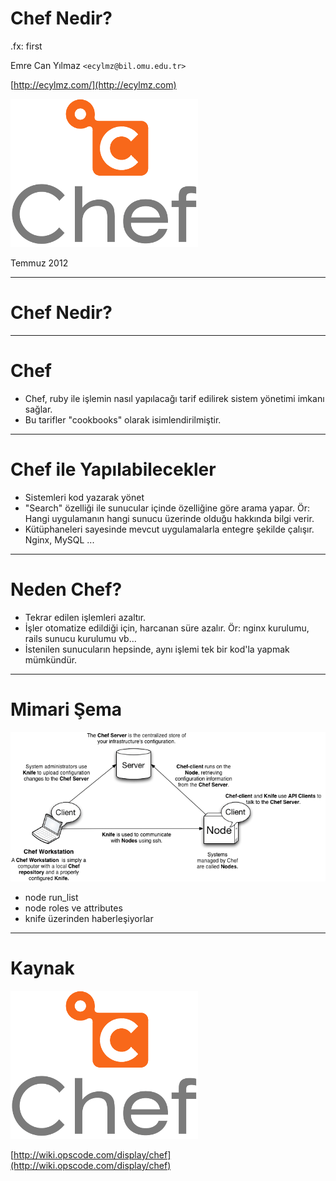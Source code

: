# Chef Nedir?

.fx: first

Emre Can Yılmaz `<ecylmz@bil.omu.edu.tr>`

[http://ecylmz.com/](http://ecylmz.com)

![chef](media/chef-logo.png)

Temmuz 2012

---

# Chef Nedir?

---

# Chef

- Chef, ruby ile işlemin nasıl yapılacağı tarif edilirek sistem yönetimi imkanı sağlar.
- Bu tarifler "cookbooks" olarak isimlendirilmiştir.

---

# Chef ile Yapılabilecekler

- Sistemleri kod yazarak yönet
- "Search" özelliği ile sunucular içinde özelliğine göre arama yapar.
  Ör: Hangi uygulamanın hangi sunucu üzerinde olduğu hakkında
  bilgi verir.
- Kütüphaneleri sayesinde mevcut uygulamalarla entegre şekilde çalışır. Nginx, MySQL ...

---

# Neden Chef?

- Tekrar edilen işlemleri azaltır.
- İşler otomatize edildiği için, harcanan süre azalır.
  Ör: nginx kurulumu, rails sunucu kurulumu vb...
- İstenilen sunucuların hepsinde, aynı işlemi tek bir kod'la yapmak mümkündür.

---

# Mimari Şema

![chef-basics-nwc](media/chef-basics-nwc.png)

- node run_list
- node roles ve attributes
- knife üzerinden haberleşiyorlar

---

# Kaynak

![chef](media/chef-logo.png)

[http://wiki.opscode.com/display/chef](http://wiki.opscode.com/display/chef)
